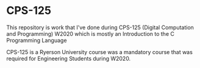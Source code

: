 # CPS-125
This repository is work that I've done during CPS-125 (Digital Computation and Programming) W2020 which is mostly an Introduction to the C Programming Language 

CPS-125 is a Ryerson University course was a mandatory course that was required for Engineering Students during W2020.
